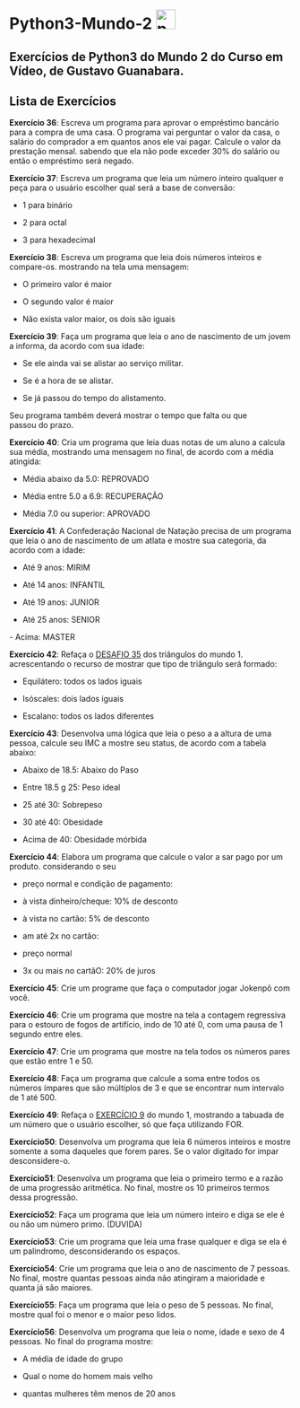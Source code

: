 # Python3-Mundo-2   <img src="https://cdn.jsdelivr.net/gh/devicons/devicon/icons/python/python-original.svg" height="35" alt="python logo"  />

## Exercícios de Python3 do Mundo 2 do Curso em Vídeo, de Gustavo Guanabara.

## Lista de Exercícios 

**Exercício 36**: Escreva um programa para aprovar o empréstimo bancário para a compra de uma casa. O programa vai perguntar o valor da casa, o salário do comprador a em quantos anos ele vai pagar. Calcule o valor da prestação mensal. sabendo que ela não pode exceder 30% do salário ou então o empréstimo será negado.

**Exercício 37**: Escreva um programa que leia um número inteiro qualquer e peça para o usuário escolher qual será a base de conversão:

- 1 para binário

- 2 para octal

- 3 para hexadecimal

**Exercício 38**: Escreva um programa que leia dois números inteiros e compare-os. mostrando na tela uma mensagem:

- O primeiro valor é maior 

- O segundo valor é maior 

- Não exista valor maior, os dois são iguais

**Exercício 39**: Faça um programa que leia o ano de nascimento de um jovem a informa, da acordo com sua idade:

- Se ele ainda vai se alistar ao serviço militar.

- Se é a hora de se alistar.

- Se já passou do tempo do alistamento.

Seu programa também deverá mostrar o tempo que falta ou que passou do prazo.

**Exercício 40**: Cria um programa que leia duas notas de um aluno a calcula sua média, mostrando uma mensagem no final, de acordo com a média atingida:

- Média abaixo da 5.0: REPROVADO

- Média entre 5.0 a 6.9: RECUPERAÇÃO

- Média 7.0 ou superior: APROVADO

**Exercício 41**: A Confederação Nacional de Natação precisa de um programa que leia o ano de nascimento de um atlata e mostre sua categoria, da acordo com a idade:

- Até 9 anos: MIRIM

- Até 14 anos: INFANTIL

- Até 19 anos: JUNIOR

- Até 25 anos: SENIOR

- Acima: MASTER

**Exercício 42**: Refaça o [DESAFIO 35](https://github.com/CristianoAlvCobello/Python3-Mundo-1/blob/main/4%20-%20Condições%20(28%20ao%2035)/exercício35.py) dos triângulos do mundo 1. acrescentando o recurso de mostrar que tipo de triângulo será formado:

- Equilátero: todos os lados iguais

- Isóscales: dois lados iguais

- Escalano: todos os lados diferentes

**Exercício 43**: Desenvolva uma lógica que leia o peso a a altura de uma pessoa, calcule seu IMC a mostre seu status, de acordo com a tabela abaixo:

- Abaixo de 18.5: Abaixo do Paso

- Entre 18.5 g 25: Peso ideal

- 25 até 30: Sobrepeso

- 30 até 40: Obesidade

- Acima de 40: Obesidade mórbida

**Exercício 44**: Elabora um programa que calcule o valor a sar pago por um produto. considerando o seu

- preço normal e condição de pagamento:

- à vista dinheiro/cheque: 10% de desconto

- à vista no cartão: 5% de desconto

- am até 2x no cartão:

- preço normal

- 3x ou mais no cartãO: 20% de juros

**Exercício 45**: Crie um programe que faça o computador jogar Jokenpô com você.

**Exercício 46**: Crie um programa que mostre na tela a contagem regressiva para o estouro de fogos de artifício, indo de 10 até 0, com uma pausa de 1 segundo entre eles.

**Exercício 47**: Crie um programa que mostre na tela todos os números pares que estão entre 1 e 50.

**Exercício 48**: Faça um programa que calcule a soma entre todos os números ímpares que são múltiplos de 3 e que se encontrar num intervalo de 1 até 500.

**Exercício 49**: Refaça o [EXERCÍCIO 9](https://github.com/CristianoAlvCobello/Python3-Mundo-1/blob/main/2%20-%20Tratando%20dados%20e%20contas%20(3%20ao%2015)/exercício9.py) do mundo 1, mostrando a tabuada de um número que o usuário escolher, só que faça utilizando FOR.

**Exercício50**: Desenvolva um programa que leia 6 números inteiros e mostre somente a soma daqueles que forem pares. Se o valor digitado for impar desconsidere-o.

**Exercício51**: Desenvolva um programa que leia o primeiro termo e a razão de uma progressão aritmética. No final, mostre os 10 primeiros termos dessa progressão.

**Exercício52**: Faça um programa que leia um número inteiro e diga se ele é ou não um número primo. (DUVIDA)

**Exercício53**: Crie um programa que leia uma frase qualquer e diga se ela é um palindromo, desconsiderando os espaços.

**Exercício54**: Crie um programa que leia o ano de nascimento de 7 pessoas. No final, mostre quantas pessoas ainda não atingiram a maioridade e quanta já são maiores.

**Exercício55**: Faça um programa que leia o peso de 5 pessoas. No final, mostre qual foi o menor e o maior peso lidos.

**Exercício56**: Desenvolva um programa que leia o nome, idade e sexo de 4 pessoas. No final do programa mostre:

- A média de idade do grupo

- Qual o nome do homem mais velho

- quantas mulheres têm menos de 20 anos
